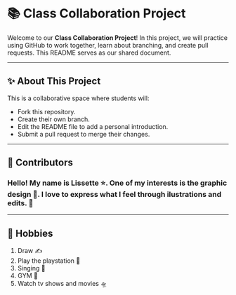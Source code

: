 # 📚 Class Collaboration Project

Welcome to our **Class Collaboration Project**! In this project, we will practice using GitHub to work together, learn about branching, and create pull requests. This README serves as our shared document.

---

## ✨ About This Project

This is a collaborative space where students will:
- Fork this repository.
- Create their own branch.
- Edit the README file to add a personal introduction.
- Submit a pull request to merge their changes.

---

## 👥 Contributors
### Hello! My name is Lissette ⭐. One of my interests is the graphic design 🚀. I love to express what I feel through ilustrations and edits. 📌

---

## 🎠 Hobbies
1. Draw ✍️
2. Play the playstation 🤩
3. Singing 🎤
4. GYM 💪
5. Watch tv shows and movies 🛸
